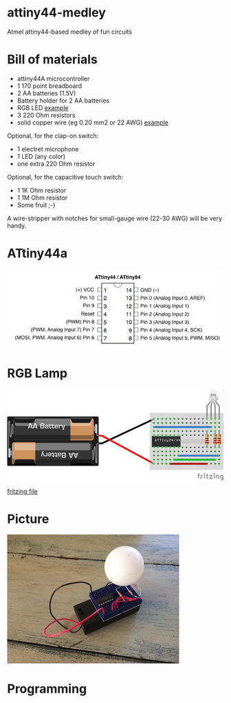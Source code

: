 # attiny44-medley
Atmel attiny44-based medley of fun circuits

# Bill of materials

- attiny44A microcontroller
- 1 170 point breadboard
- 2 AA batteries (1.5V)
- Battery holder for 2 AA batteries
- RGB LED [example](http://www.kingbright-europe.de/download/LED-Lamp/L-154A4SURKQBDZGC%28Ver.6%29.pdf)
- 3 220 Ohm resistors
- solid copper wire (eg 0.20 mm2 or 22 AWG) [example](http://www.velleman.co.uk/contents/en-uk/p793.html) 

Optional, for the clap-on switch:

- 1 electret microphone
- 1 LED (any color)
- one extra 220 Ohm resistor

Optional, for the capacitive touch switch:

- 1 1K Ohm resistor
- 1 1M Ohm resistor
- Some fruit ;-)

A wire-stripper with notches for small-gauge wire (22-30 AWG) will be very handy.

# ATtiny44a

![pinout](ATtiny44-84-labeled.png "ATtiny44")

# RGB Lamp

![hny-by-klb](rgb-lamp-halfsize.png "rgb lamp")


[fritzing file](rgb-lamp.fzz)


# Picture

![hny-by-klb](rgb.jpg "picture")

# Programming

